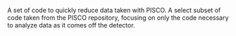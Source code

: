 A set of code to quickly reduce data taken with PISCO.  A select subset of code taken from the PISCO repository, focusing on only the code necessary to analyze data as it comes off the detector.

